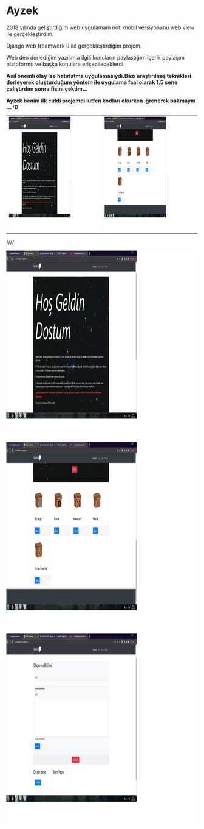# Ayzek
2018 yılında geliştirdiğim web uygulamam not: mobil versiyonunu web view ile gerçekleştirdim.


Django web freamwork ü ile gerçekleştirdiğim projem.

Web den derlediğim yazılımla ilgili konuların paylaştığım içerik paylaşım platoformu ve başka konulara erişebileceklerdi.

**Asıl önemli olay ise hatırlatma uygulamasıydı.Bazı araştırılmış teknikleri derleyerek oluşturduğum yöntem ile  uygulama faal olarak 1.5 sene çalıştırdım sonra fişini çektim...**

**Ayzek benim ilk ciddi projemdi lütfen kodları okurken iğrenerek bakmayın ... :D**




<table>
  <tr><td><img width="500" height="300" src="https://github.com/Karaca12/Ayzek/blob/main/images/ayzek1r.png"></td>
    <td><img width="500" height="300" src="https://github.com/Karaca12/Ayzek/blob/main/images/ayzek2r.png"></td>
  </tr>
</table>


////

<img width="600" height="500" src="https://github.com/Karaca12/Ayzek/blob/main/images/ayzek1r.png">
<img width="600" height="500" src="https://github.com/Karaca12/Ayzek/blob/main/images/ayzek2r.png">
<img width="600" height="500" src="https://github.com/Karaca12/Ayzek/blob/main/images/ayzek4.png">
